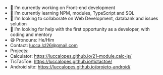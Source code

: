 ###

- 🔭 I’m currently working on Front-end development
- 🌱 I’m currently learning NPM, modules, TypeScript and SQL 
- 👯 I’m looking to collaborate on Web Development, databank and issues solution
- 🤔 I’m looking for help with the first opportunity as a developer, with coding and mentory
- 😄 Pronouns: He/Him
- Contact: lucca.lcl26@gmail.com
- Projects:
- Calculator: https://luccalopes.github.io/21-module.calc-js/
- TicTacToe: https://luccalopes.github.io/tictactoe/
- Android site: https://luccalopes.github.io/projeto-android/

